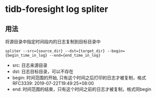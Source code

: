 # tidb-foresight log spliter
## 用法
将源目录中指定时间段内的日志复制到目标目录中

```
spliter --src={source_dir} --dst={target_dir} --begin={begin_time_in_log} --end={end_time_in_log}
```

- src: 日志来源目录
- dst: 日志目标目录，可以不存在
- begin: 时间范围的开始, 只有这个时间之后打印的日志才被复制，格式RFC3339: 2019-07-22T19:49:25+08:00
- end: 时间范围的结束，只有这个时间之前的日志才被复制，格式同begin
